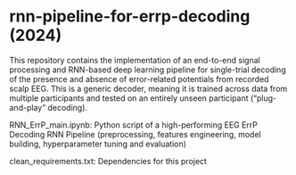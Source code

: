 # rnn-pipeline-for-errp-decoding (2024)
This repository contains the implementation of an end-to-end signal processing and RNN-based deep learning pipeline for single-trial decoding of the presence and absence of error-related potentials from recorded scalp EEG. This is a generic decoder, meaning it is trained across data from multiple participants and tested on an entirely unseen participant (“plug-and-play” decoding).

RNN_ErrP_main.ipynb: Python script of a high-performing EEG ErrP Decoding RNN Pipeline (preprocessing, features engineering, model building, hyperparameter tuning and evaluation)

clean_requirements.txt: Dependencies for this project
